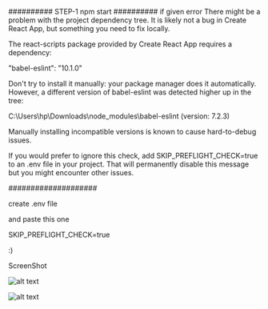 ##########
STEP-1 npm start
##########
if given error 
There might be a problem with the project dependency tree.
It is likely not a bug in Create React App, but something you need to fix locally.

The react-scripts package provided by Create React App requires a dependency:

  "babel-eslint": "10.1.0"

Don't try to install it manually: your package manager does it automatically.
However, a different version of babel-eslint was detected higher up in the tree:

  C:\Users\hp\Downloads\node_modules\babel-eslint (version: 7.2.3)

Manually installing incompatible versions is known to cause hard-to-debug issues.

If you would prefer to ignore this check, add SKIP_PREFLIGHT_CHECK=true to an .env file in your project.
That will permanently disable this message but you might encounter other issues.


####################

create .env file 

and paste this one 

SKIP_PREFLIGHT_CHECK=true


:) 

ScreenShot

![alt text](https://github.com/[username]/[reponame]/blob/[branch]/image.jpg?raw=true)

![alt text](https://github.com/xebiascart/src/assets/1.png?raw=true)
